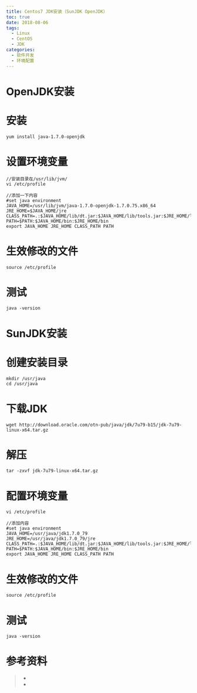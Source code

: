 ```yaml
---
title: Centos7 JDK安装（SunJDK OpenJDK）
toc: true
date: 2018-08-06
tags:
  - Linux
  - CentOS
  - JDK
categories:
  - 软件开发
  - 环境配置
---
```



# OpenJDK安装

# 安装
```
yum install java-1.7.0-openjdk
```
# 设置环境变量
```
//安装目录在/usr/lib/jvm/
vi /etc/profile

//添加一下内容
#set java environment
JAVA_HOME=/usr/lib/jvm/java-1.7.0-openjdk-1.7.0.75.x86_64
JRE_HOME=$JAVA_HOME/jre
CLASS_PATH=.:$JAVA_HOME/lib/dt.jar:$JAVA_HOME/lib/tools.jar:$JRE_HOME/lib
PATH=$PATH:$JAVA_HOME/bin:$JRE_HOME/bin
export JAVA_HOME JRE_HOME CLASS_PATH PATH
```

# 生效修改的文件
```
source /etc/profile
```

# 测试
```
java -version
```
# SunJDK安装

# 创建安装目录
```
mkdir /usr/java
cd /usr/java
```

# 下载JDK
```
wget http://download.oracle.com/otn-pub/java/jdk/7u79-b15/jdk-7u79-linux-x64.tar.gz 
```

# 解压
```
tar -zxvf jdk-7u79-linux-x64.tar.gz
```

# 配置环境变量
```
vi /etc/profile

//添加内容
#set java environment
JAVA_HOME=/usr/java/jdk1.7.0_79
JRE_HOME=/usr/java/jdk1.7.0_79/jre
CLASS_PATH=.:$JAVA_HOME/lib/dt.jar:$JAVA_HOME/lib/tools.jar:$JRE_HOME/lib
PATH=$PATH:$JAVA_HOME/bin:$JRE_HOME/bin
export JAVA_HOME JRE_HOME CLASS_PATH PATH

```

# 生效修改的文件
```
source /etc/profile
```

# 测试
```
java -version
```



# 参考资料
> - []()
> - []()
